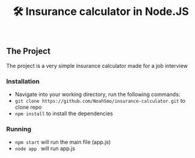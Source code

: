<h1 align="center">🛠️ Insurance calculator in Node.JS</h1>
<br>

## The Project
The project is a very simple insurance calculator made for a job interview


### Installation
- Navigate into your working directory, run the following commands:
- ```git clone https://github.com/NoahSmo/insurance-calculator.git``` to clone repo
- ```npm install``` to install the dependencies

### Running
- ```npm start``` will run the main file (app.js)
- ```node app ``` will run app.js

